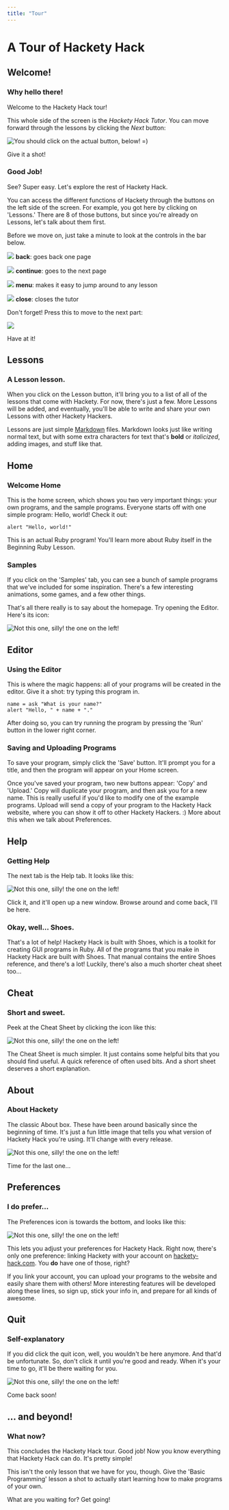 ```yaml
---
title: "Tour"
---
```


# A Tour of Hackety Hack

## Welcome!

### Why hello there!

Welcome to the Hackety Hack tour!

This whole side of the screen is the _Hackety Hack Tutor_. You can move forward
through the lessons by clicking the _Next_ button:

![You should click on the actual button, below! =)](/icon_button/arrow_right)

Give it a shot!

### Good Job!

See? Super easy. Let's explore the rest of Hackety Hack.

You can access the different functions of Hackety through the buttons on the
left side of the screen. For example, you got here by clicking on 'Lessons.'
There are 8 of those buttons, but since you're already on Lessons, let's talk
about them first.

Before we move on, just take a minute to look at the controls in the bar below.

![](/icon_button/arrow_left)
__back__: goes back one page

![](/icon_button/arrow_right)
__continue__: goes to the next page

![](/icon_button/menu)
__menu__: makes it easy to jump around to any lesson

![](/icon_button/x)
__close__: closes the tutor

Don't forget! Press this to move to the next part:

![](/icon_button/arrow_right)

Have at it!

## Lessons

### A Lesson lesson.

When you click on the Lesson button, it'll bring you to a list of all of the
lessons that come with Hackety. For now, there's just a few. More Lessons will
be added, and eventually, you'll be able to write and share your own Lessons
with other Hackety Hackers.

Lessons are just simple
[Markdown](http://daringfireball.net/projects/markdown/syntax) files. Markdown
looks just like writing normal text, but with some extra characters for text
that's __bold__ or _italicized_, adding images, and stuff like that.

## Home

### Welcome Home

This is the home screen, which shows you two very important things: your own
programs, and the sample programs. Everyone starts off with one simple program:
Hello, world! Check it out:

    alert "Hello, world!"

This is an actual Ruby program! You'll learn more about Ruby itself in the
Beginning Ruby Lesson.

### Samples

If you click on the 'Samples' tab, you can see a bunch of sample programs that
we've included for some inspiration. There's a few interesting animations, some
games, and a few other things.

That's all there really is to say about the homepage. Try opening the Editor.
Here's its icon:

![Not this one, silly! the one on the left!](static/tab-new.png)

## Editor

### Using the Editor

This is where the magic happens: all of your programs will be created in the
editor. Give it a shot: try typing this program in.

    name = ask "What is your name?"
    alert "Hello, " + name + "."

After doing so, you can try running the program by pressing the 'Run' button in
the lower right corner.

### Saving and Uploading Programs

To save your program, simply click the 'Save' button. It'll prompt you for a
title, and then the program will appear on your Home screen.

Once you've saved your program, two new buttons appear: 'Copy' and 'Upload.'
Copy will duplicate your program, and then ask you for a new name. This  is
really useful if you'd like to modify one of the example programs. Upload will
send a copy of your program to the Hackety Hack website, where you can show it
off to other Hackety Hackers. :) More about this when we talk about Preferences.

## Help

### Getting Help

The next tab is the Help tab. It looks like this: 

![Not this one, silly! the one on the left!](static/tab-help.png)

Click it, and it'll open up a new window. Browse around and come back, I'll be
here.

### Okay, well... Shoes.

That's a lot of help! Hackety Hack is built with Shoes, which is a toolkit for
creating GUI programs in Ruby. All of the programs that you make in Hackety Hack
are built with Shoes. That manual contains the entire Shoes reference, and
there's a lot! Luckily, there's also a much shorter cheat sheet too...

## Cheat

### Short and sweet.

Peek at the Cheat Sheet by clicking the icon like this:

![Not this one, silly! the one on the left!](static/tab-cheat.png)

The Cheat Sheet is much simpler. It just contains some helpful bits that you
should find useful. A quick reference of often used bits. And a short sheet
deserves a short explanation.

## About

### About Hackety

The classic About box. These have been around basically since the beginning of
time. It's just a fun little image that tells you what version of Hackety Hack
you're using. It'll change with every release.

![Not this one, silly! the one on the left!](static/tab-hand.png)

Time for the last one...

## Preferences

### I do prefer...

The Preferences icon is towards the bottom, and looks like this:

![Not this one, silly! the one on the left!](static/tab-properties.png)

This lets you adjust your preferences for Hackety Hack. Right now, there's only
one preference: linking Hackety with your account on
[hackety-hack.com](http://hackety-hack.com). You __do__ have one of those,
right?

If you link your account, you can upload your programs to the website and easily
share them with others! More interesting features will be developed along these
lines, so sign up, stick your info in, and prepare for all kinds of awesome.

## Quit

### Self-explanatory

If you did click the quit icon, well, you wouldn't be here anymore. And that'd
be unfortunate. So, don't click it until you're good and ready. When it's your
time to go, it'll be there waiting for you.

![Not this one, silly! the one on the left!](static/tab-quit.png)

Come back soon!

## ... and beyond!

### What now?

This concludes the Hackety Hack tour. Good job! Now you know everything that
Hackety Hack can do. It's pretty simple!

This isn't the only lesson that we have for you, though. Give the 'Basic
Programming' lesson a shot to actually start learning how to make programs of
your own.

What are you waiting for? Get going!
